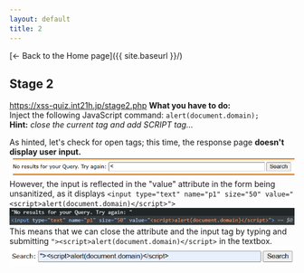 ```yaml
---
layout: default
title: 2
---
```

[← Back to the Home page]({{ site.baseurl }}/)


## Stage 2
https://xss-quiz.int21h.jp/stage2.php
**What you have to do:**  
Inject the following JavaScript command: `alert(document.domain);`
**Hint:** *close the current tag and add SCRIPT tag...*

As hinted, let's check for open tags; this time, the response page **doesn't display user input.** 
![2.1](images/2.1.png)
However, the input is reflected in the "value" attribute in the form being unsanitized, as it displays `<input type="text" name="p1" size="50" value="<script>alert(document.domain)</script>">`
![2.2](images/2.2.png)
This means that we can close the attribute and the input tag by typing and submitting `"><script>alert(document.domain)</script>` in the textbox.
![2.3](images/2.3.png)